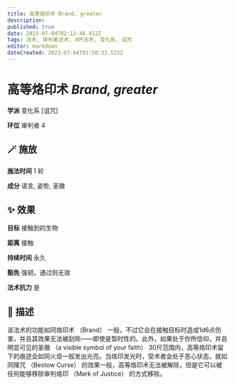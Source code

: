 ```yaml
---
title: 高等烙印术 Brand, greater
description: 
published: true
date: 2023-07-04T02:12:48.412Z
tags: 法术, 审判者法术, 4环法术, 变化系, 诅咒
editor: markdown
dateCreated: 2023-07-04T01:50:31.523Z
---
```


# **高等烙印术** *Brand, greater*

**学派** 变化系 \[诅咒\] 

**环位** 审判者 4

## 🪄 施放

**施法时间** 1 轮

**成分** 语言, 姿势, 圣徽

## ✨ 效果 

**目标** 接触到的生物 

**距离** 接触  

**持续时间** 永久 

**豁免** 强韧，通过则无效

**法术抗力** 是

## 📖 描述

该法术的功能如同烙印术 （Brand） 一般，不过它会在接触目标时造成1d6点伤害，并且其效果无法被刮除——即使是暂时性的。此外，如果处于你所信仰，并且明显可见的圣徽 （a visible symbol of your faith） 30尺范围内，高等烙印术留下的痕迹会如同火炬一般发出光亮。当烙印发光时，受术者会处于恶心状态。就如同降咒 （Bestow Curse） 的效果一般，高等烙印术无法被解除，但是它可以被任何能够移除审判烙印 （Mark of Justice） 的方式移除。
    